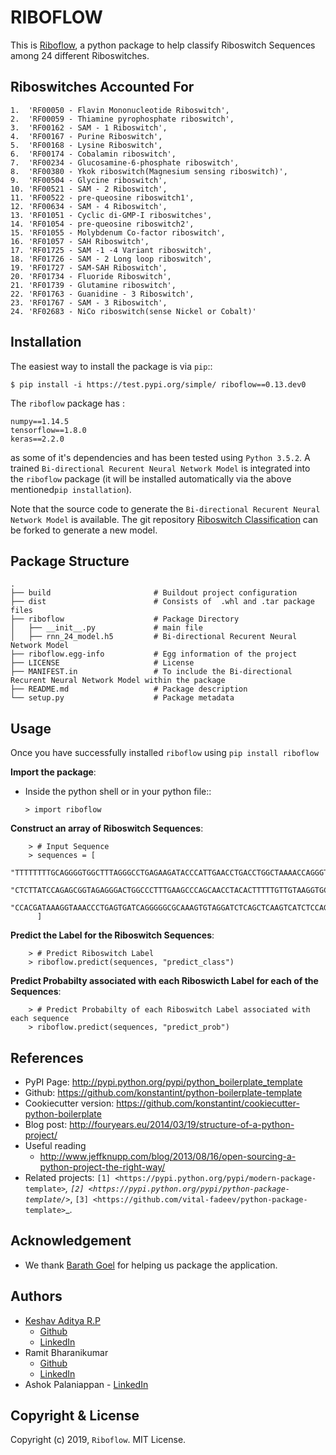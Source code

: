 # RIBOFLOW

This is [Riboflow](https://test.pypi.org/project/riboflow/), a python package to help classify Riboswitch Sequences among 24 different Riboswitches.

Riboswitches Accounted For 
------------

    1.  'RF00050 - Flavin Mononucleotide Riboswitch',
    2.  'RF00059 - Thiamine pyrophosphate riboswitch',
    3.  'RF00162 - SAM - 1 Riboswitch',
    4.  'RF00167 - Purine Riboswitch',
    5.  'RF00168 - Lysine Riboswitch',
    6.  'RF00174 - Cobalamin riboswitch',
    7.  'RF00234 - Glucosamine-6-phosphate riboswitch',
    8.  'RF00380 - Ykok riboswitch(Magnesium sensing riboswitch)',
    9.  'RF00504 - Glycine riboswitch',
    10. 'RF00521 - SAM - 2 Riboswitch',
    11. 'RF00522 - pre-queosine riboswitch1',
    12. 'RF00634 - SAM - 4 Riboswitch',
    13. 'RF01051 - Cyclic di-GMP-I riboswitches',
    14. 'RF01054 - pre-queosine riboswitch2',
    15. 'RF01055 - Molybdenum Co-factor riboswitch',
    16. 'RF01057 - SAH Riboswitch',
    17. 'RF01725 - SAM -1 -4 Variant riboswitch',
    18. 'RF01726 - SAM - 2 Long loop riboswitch',
    19. 'RF01727 - SAM-SAH Riboswitch',
    20. 'RF01734 - Fluoride Riboswitch',
    21. 'RF01739 - Glutamine riboswitch',
    22. 'RF01763 - Guanidine - 3 Riboswitch',
    23. 'RF01767 - SAM - 3 Riboswitch',
    24. 'RF02683 - NiCo riboswitch(sense Nickel or Cobalt)'


Installation
------------

The easiest way to install the package is via ``pip``::

    $ pip install -i https://test.pypi.org/simple/ riboflow==0.13.dev0
    
The ``riboflow`` package has : 
    
    numpy==1.14.5
    tensorflow==1.8.0   
    keras==2.2.0 
    
as some of it's dependencies and has been tested using ``Python 3.5.2``. 
A trained ``Bi-directional Recurent Neural Network Model`` is integrated into the ``riboflow`` package (it will be installed automatically via the above mentioned``pip installation``). 

Note that the source code to generate the ``Bi-directional Recurent Neural Network Model`` is available. The git repository [Riboswitch Classification](https://github.com/RiboswitchClassifier/RiboswitchClassification) can be forked to generate a new model.

Package Structure
-----

    .
    ├── build                       # Buildout project configuration
    ├── dist                        # Consists of  .whl and .tar package files
    ├── riboflow                    # Package Directory
    │   ├── __init__.py             # main file
    │   ├── rnn_24_model.h5         # Bi-directional Recurent Neural Network Model
    ├── riboflow.egg-info           # Egg information of the project
    ├── LICENSE                     # License
    ├── MANIFEST.in                 # To include the Bi-directional Recurent Neural Network Model within the package
    ├── README.md                   # Package description
    └── setup.py                    # Package metadata


Usage
-------------------

Once you have successfully installed `riboflow` using `pip install riboflow`

**Import the package**:

  - Inside the python shell or in your python file::

        > import riboflow

**Construct an array of Riboswitch Sequences**:

        > # Input Sequence
        > sequences = [
            "TTTTTTTTGCAGGGGTGGCTTTAGGGCCTGAGAAGATACCCATTGAACCTGACCTGGCTAAAACCAGGGTAGGGAATTGCAGAAATGTCCTCATT",
            "CTCTTATCCAGAGCGGTAGAGGGACTGGCCCTTTGAAGCCCAGCAACCTACACTTTTTGTTGTAAGGTGCTAACCTGAGCAGGAGAAATCCTGACCGATGAGAG",
            "CCACGATAAAGGTAAACCCTGAGTGATCAGGGGGCGCAAAGTGTAGGATCTCAGCTCAAGTCATCTCCAGATAAGAAATATCAGAAAGATAGCCTTACTGCCGAA"
          ]

**Predict the Label for the Riboswitch Sequences**:

        > # Predict Riboswitch Label
        > riboflow.predict(sequences, "predict_class")
        
**Predict Probabilty associated with each Riboswicth Label for each of the Sequences**:

        > # Predict Probabilty of each Riboswitch Label associated with each sequence 
        > riboflow.predict(sequences, "predict_prob")

References
----------

  * PyPI Page: http://pypi.python.org/pypi/python_boilerplate_template
  * Github: https://github.com/konstantint/python-boilerplate-template
  * Cookiecutter version: https://github.com/konstantint/cookiecutter-python-boilerplate
  * Blog post: http://fouryears.eu/2014/03/19/structure-of-a-python-project/
  * Useful reading
     - http://www.jeffknupp.com/blog/2013/08/16/open-sourcing-a-python-project-the-right-way/
  * Related projects: `[1] <https://pypi.python.org/pypi/modern-package-template>`_, `[2] <https://pypi.python.org/pypi/python-package-template/>`_, `[3] <https://github.com/vital-fadeev/python-package-template>`_.
  
Acknowledgement
----------

  * We thank [Barath Goel](https://github.com/BharatGoel36) for helping us package the application.
  
Authors
----------

  * [Keshav Aditya R.P](https://keshavadityarp.github.io)
    - [Github](https://github.com/KeshavAdityaRP)
    - [LinkedIn](https://www.linkedin.com/in/keshavadityarp/)
  * Ramit Bharanikumar
    - [Github](https://github.com/ramit29)
    - [LinkedIn](https://www.linkedin.com/in/ramit-bharanikumar-12a014114/)
   * Ashok Palaniappan
    - [LinkedIn](https://www.linkedin.com/in/ashokpalaniappan/)


Copyright & License
-------------------

Copyright (c) 2019, `Riboflow`. MIT License.


